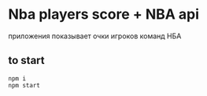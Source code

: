 # Nba players score + NBA api

приложения показывает очки игроков команд НБА 

## to start

```npm i``` <br>
```npm start```
